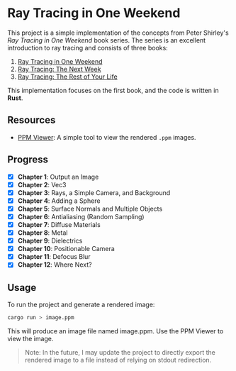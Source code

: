 # Ray Tracing in One Weekend

This project is a simple implementation of the concepts from Peter Shirley's _Ray Tracing in One Weekend_ book series. The series is an excellent introduction to ray tracing and consists of three books:

1. [Ray Tracing in One Weekend](https://raytracing.github.io/books/RayTracingInOneWeekend.html)
2. [Ray Tracing: The Next Week](https://raytracing.github.io/books/RayTracingTheNextWeek.html)
3. [Ray Tracing: The Rest of Your Life](https://raytracing.github.io/books/RayTracingTheRestOfYourLife.html)

This implementation focuses on the first book, and the code is written in **Rust**.

## Resources

-   [PPM Viewer](https://www.cs.rhodes.edu/welshc/COMP141_F16/ppmReader.html): A simple tool to view the rendered `.ppm` images.

## Progress

-   [x] **Chapter 1**: Output an Image
-   [x] **Chapter 2**: Vec3
-   [x] **Chapter 3**: Rays, a Simple Camera, and Background
-   [x] **Chapter 4**: Adding a Sphere
-   [x] **Chapter 5**: Surface Normals and Multiple Objects
-   [x] **Chapter 6**: Antialiasing (Random Sampling)
-   [x] **Chapter 7**: Diffuse Materials
-   [x] **Chapter 8**: Metal
-   [x] **Chapter 9**: Dielectrics
-   [x] **Chapter 10**: Positionable Camera
-   [x] **Chapter 11**: Defocus Blur
-   [x] **Chapter 12**: Where Next?

## Usage

To run the project and generate a rendered image:

```bash
cargo run > image.ppm
```

This will produce an image file named image.ppm. Use the PPM Viewer to view the image.

> Note: In the future, I may update the project to directly export the rendered image to a file instead of relying on stdout redirection.
